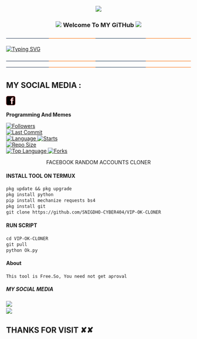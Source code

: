 <p align="center"><img src="https://img.shields.io/badge/I Am %20A BANGLADESHI- PROGRAMMER-green?colorA=%23ff0000&colorB=%23017e40&style=flat-square">
 
<h3 align="center">
  <img src="https://emoji.discord.st/emojis/768b108d-274f-4f44-a634-8477b16efce7.gif" width="30">
   Welcome To MY GiTHub
  <img src="https://emoji.discord.st/emojis/768b108d-274f-4f44-a634-8477b16efce7.gif" width="30">
</h3>
 
<img align="center" alt="line" src="https://github.com/DalpatRathore/dalpatrathore/blob/main/assets/images/line-1.svg">
 
[![Typing SVG](https://readme-typing-svg.herokuapp.com?color=%23F70B10&size=27&lines=SNIGDHO-CYBER404;+It's+Not+Just+My+Name;It's+A+Brand)](https://git.io/typing-svg)
 
</p>
 
<img align="center" alt="line" src="https://github.com/DalpatRathore/dalpatrathore/blob/main/assets/images/line-1.svg">
 
<img align="center" alt="line" src="https://github.com/DalpatRathore/dalpatrathore/blob/main/assets/images/line-1.svg">
 
   ##  MY SOCIAL MEDIA : <br>

<a href="https://www.facebook.com/S.F.404" target="_blank"><img src="https://github.com/Azim-vau/Azim-vau/blob/main/IMAGE/facebook.png" alt="alt text" width="25" height="25"></a> 
&nbsp;&nbsp;     &nbsp;&nbsp;    &nbsp;&nbsp;   &nbsp;&nbsp;   &nbsp;&nbsp;
  
____Programming And Memes____

<a href="https://github.com/SNIGDHO-CYBER404/followers">
<img title="Followers" src="https://img.shields.io/github/followers/SNIGDHO-CYBER404?label=Followers&color=blue&style=flat-square"></a>

<br>
  <a href="https://github.com/SNIGDHO-CYBER404/termux-style/stargazers/">
  <a href="https://github.com/SNIGDHO-CYBER404/VIP-OK-CLONER">
    <img alt="Last Commit" src="https://img.shields.io/github/last-commit/SNIGDHO-CYBER404/VIP-OK-CLONER.svg"/>
  </a>
<br>
  <a href="https://github.com/SNIGDHO-CYBER404/VIP-OK-CLONER">
    <img alt="Language" src="https://img.shields.io/github/languages/count/SNIGDHO-CYBER404/VIP-OK-CLONER.svg"/>
  </a>
  <a href="https://github.com/SNIGDHO-CYBER404/VIP-OK-CLONER">
    <img alt="Starts" src="https://img.shields.io/github/stars/SNIGDHO-CYBER404/VIP-OK-CLONER.svg"/>
  </a>
<br>
<a href="https://github.com/SNIGDHO-CYBER404/VIP-OK-CLONER">
    <img alt="Repo Size" src="https://img.shields.io/github/repo-size/SNIGDHO-CYBER404/VIP-OK-CLONER.svg"/>
  </a>
<br>
<a href="https://github.com/SNIGDHO-CYBER404/VIP-OK-CLONER">
    <img alt="Top Language" src="https://img.shields.io/github/languages/top/SNIGDHO-CYBER404/VIP-OK-CLONER.svg"/> <a                                                                                                        href="https://github.com/Azim-vau/uidcr3k">
    <img alt="Forks" src="https://img.shields.io/github/forks/SNIGDHO-CYBER404/VIP-OK-CLONER.svg"/>
  </a>
</div>

</br>
<p align="center">
      FACEBOOK RANDOM ACCOUNTS CLONER
</p>

#### INSTALL TOOL ON TERMUX
```shell
pkg update && pkg upgrade
pkg install python
pip install mechanize requests bs4
pkg install git
git clone https://github.com/SNIGDHO-CYBER404/VIP-OK-CLONER
```
#### RUN SCRIPT
```shell
cd VIP-OK-CLONER
git pull
python Ok.py
```
#### About
```shell
This tool is Free.So, You need not get aproval 
```

##### MY SOCIAL MEDIA

[![](https://img.shields.io/badge/Github-black?logo=Github&logoColor=red&labelColor=black)](https://github.com/SNIGDHO-CYBER404) <br>
[![](https://img.shields.io/badge/Facebook-black?logo=Facebook&logoColor=red&labelColor=black)](https://www.facebook.com/S.F.404) <br>


<h2> THANKS FOR VISIT ✘✘ <h2\>
